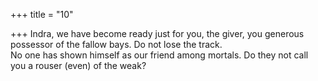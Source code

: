 +++
title = "10"

+++
Indra, we have become ready just for you, the giver, you generous  possessor of the fallow bays. Do not lose the track.  
No one has shown himself as our friend among mortals. Do they not  call you a rouser (even) of the weak?  